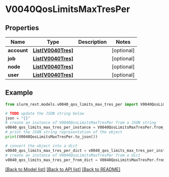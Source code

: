# V0040QosLimitsMaxTresPer


## Properties

Name | Type | Description | Notes
------------ | ------------- | ------------- | -------------
**account** | [**List[V0040Tres]**](V0040Tres.md) |  | [optional] 
**job** | [**List[V0040Tres]**](V0040Tres.md) |  | [optional] 
**node** | [**List[V0040Tres]**](V0040Tres.md) |  | [optional] 
**user** | [**List[V0040Tres]**](V0040Tres.md) |  | [optional] 

## Example

```python
from slurm_rest.models.v0040_qos_limits_max_tres_per import V0040QosLimitsMaxTresPer

# TODO update the JSON string below
json = "{}"
# create an instance of V0040QosLimitsMaxTresPer from a JSON string
v0040_qos_limits_max_tres_per_instance = V0040QosLimitsMaxTresPer.from_json(json)
# print the JSON string representation of the object
print(V0040QosLimitsMaxTresPer.to_json())

# convert the object into a dict
v0040_qos_limits_max_tres_per_dict = v0040_qos_limits_max_tres_per_instance.to_dict()
# create an instance of V0040QosLimitsMaxTresPer from a dict
v0040_qos_limits_max_tres_per_from_dict = V0040QosLimitsMaxTresPer.from_dict(v0040_qos_limits_max_tres_per_dict)
```
[[Back to Model list]](../README.md#documentation-for-models) [[Back to API list]](../README.md#documentation-for-api-endpoints) [[Back to README]](../README.md)


